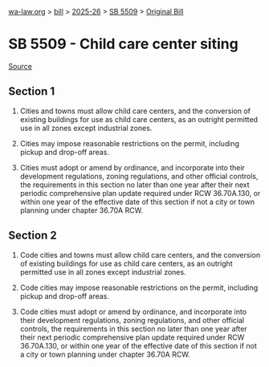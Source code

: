 [wa-law.org](/) > [bill](/bill/) > [2025-26](/bill/2025-26/) > [SB 5509](/bill/2025-26/sb/5509/) > [Original Bill](/bill/2025-26/sb/5509/1/)

# SB 5509 - Child care center siting

[Source](http://lawfilesext.leg.wa.gov/biennium/2025-26/Pdf/Bills/Senate%20Bills/5509.pdf)

## Section 1
1. Cities and towns must allow child care centers, and the conversion of existing buildings for use as child care centers, as an outright permitted use in all zones except industrial zones.

2. Cities may impose reasonable restrictions on the permit, including pickup and drop-off areas.

3. Cities must adopt or amend by ordinance, and incorporate into their development regulations, zoning regulations, and other official controls, the requirements in this section no later than one year after their next periodic comprehensive plan update required under RCW 36.70A.130, or within one year of the effective date of this section if not a city or town planning under chapter 36.70A RCW.

## Section 2
1. Code cities and towns must allow child care centers, and the conversion of existing buildings for use as child care centers, as an outright permitted use in all zones except industrial zones.

2. Code cities may impose reasonable restrictions on the permit, including pickup and drop-off areas.

3. Code cities must adopt or amend by ordinance, and incorporate into their development regulations, zoning regulations, and other official controls, the requirements in this section no later than one year after their next periodic comprehensive plan update required under RCW 36.70A.130, or within one year of the effective date of this section if not a city or town planning under chapter 36.70A RCW.
